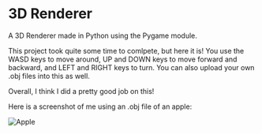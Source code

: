 # 3D Renderer
A 3D Renderer made in Python using the Pygame module.

This project took quite some time to comlpete, but here it is! You use the WASD keys to move around, UP and DOWN keys to move forward and backward, and LEFT and RIGHT keys to turn. You can also upload your own .obj files into this as well.

Overall, I think I did a pretty good job on this!

Here is a screenshot of me using an .obj file of an apple:

![Apple](https://github.com/Space-Cat-Atelier/3D-Renderer/assets/139983936/13f98cf8-f386-4dfb-8595-6887684d709a)
